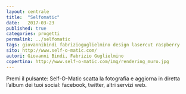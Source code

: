 ```yaml
---
layout: centrale
title:  "Selfomatic"
date:   2017-03-23
published: true
categories: progetti
permalink: ../selfomatic
tags: giovannibindi fabrizioguglielmino design lasercut raspberry
sito: http://www.self-o-matic.com/
autori: Giovanni Bindi, Fabrizio Guglielmino
copertina: http://www.self-o-matic.com/img/rendering_muro.jpg
---
```

Premi il pulsante: Self-O-Matic scatta la fotografia e aggiorna in diretta l’album dei tuoi social: facebook, twitter, altri servizi web.<!--more-->
